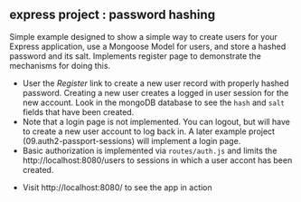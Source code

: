 ## express project : password hashing

Simple example designed to show a simple way to create users for your Express application, use a Mongoose Model for users, and store a hashed password and its salt.  Implements register page to demonstrate the mechanisms for doing this. 

- User the *Register* link to create a new user record with properly hashed password. Creating a new user creates a logged in user session for the new account. Look in the mongoDB database to see the `hash` and `salt` fields that have been created. 
- Note that a login page is not implemented. You can logout, but will have to create a new user account to log back in. A later example project (09.auth2-passport-sessions) will implement a login page.
- Basic authorization is implemented via `routes/auth.js` and limits the http://localhost:8080/users to sessions in which a user accont has been created.  
  
* Visit http://localhost:8080/ to see the app in action
